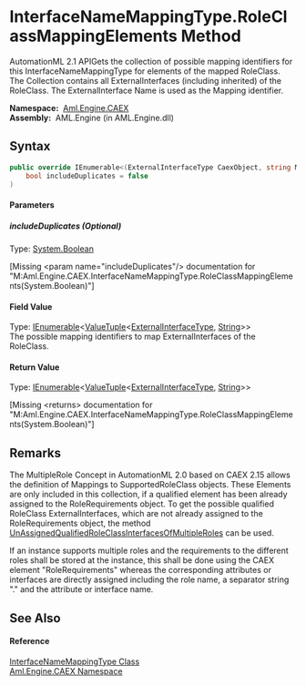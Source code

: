 InterfaceNameMappingType.RoleClassMappingElements Method
========================================================
AutomationML 2.1 APIGets the collection of possible mapping identifiers for this InterfaceNameMappingType for elements of the mapped RoleClass. The Collection contains all ExternalInterfaces (including inherited) of the RoleClass. The ExternalInterface Name is used as the Mapping identifier.

  **Namespace:**  [Aml.Engine.CAEX][1]  
  **Assembly:**  AML.Engine (in AML.Engine.dll)

Syntax
------

```csharp
public override IEnumerable<(ExternalInterfaceType CaexObject, string MappingIdentifier)> RoleClassMappingElements(
	bool includeDuplicates = false
)
```

#### Parameters

##### *includeDuplicates* (Optional)
Type: [System.Boolean][2]  

[Missing &lt;param name="includeDuplicates"/> documentation for "M:Aml.Engine.CAEX.InterfaceNameMappingType.RoleClassMappingElements(System.Boolean)"]


#### Field Value
Type: [IEnumerable][3]&lt;[ValueTuple][4]&lt;[ExternalInterfaceType][5], [String][6]>>  
 The possible mapping identifiers to map ExternalInterfaces of the RoleClass. 
#### Return Value
Type: [IEnumerable][3]&lt;[ValueTuple][4]&lt;[ExternalInterfaceType][5], [String][6]>>  

[Missing &lt;returns> documentation for "M:Aml.Engine.CAEX.InterfaceNameMappingType.RoleClassMappingElements(System.Boolean)"]


Remarks
-------
 The MultipleRole Concept in AutomationML 2.0 based on CAEX 2.15 allows the definition of Mappings to SupportedRoleClass objects. These Elements are only included in this collection, if a qualified element has been already assigned to the RoleRequirements object. To get the possible qualified RoleClass ExternalInterfaces, which are not already assigned to the RoleRequirements object, the method [UnAssignedQualifiedRoleClassInterfacesOfMultipleRoles][7] can be used. 

If an instance supports multiple roles and the requirements to the different roles shall be stored at the instance, this shall be done using the CAEX element "RoleRequirements" whereas the corresponding attributes or interfaces are directly assigned including the role name, a separator string "." and the attribute or interface name.


See Also
--------

#### Reference
[InterfaceNameMappingType Class][8]  
[Aml.Engine.CAEX Namespace][1]  

[1]: ../README.md
[2]: https://docs.microsoft.com/dotnet/api/system.boolean
[3]: https://docs.microsoft.com/dotnet/api/system.collections.generic.ienumerable-1
[4]: https://docs.microsoft.com/dotnet/api/system.valuetuple-2
[5]: ../ExternalInterfaceType/README.md
[6]: https://docs.microsoft.com/dotnet/api/system.string
[7]: ../RoleRequirementsType/UnAssignedQualifiedRoleClassInterfacesOfMultipleRoles.md
[8]: README.md
[9]: https://www.automationml.org
[10]: ../../icons/logoShade.png
